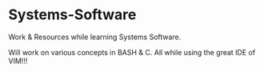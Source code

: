 # Systems-Software

Work & Resources while learning Systems Software.

Will work on various concepts in BASH & C. All while using the great IDE of VIM!!!
